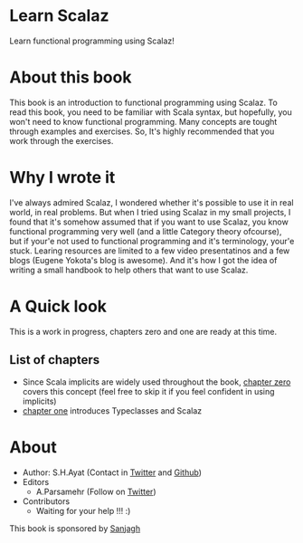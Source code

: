 # Learn Scalaz
Learn functional programming using Scalaz! 

# About this book
This book is an introduction to functional programming using Scalaz. To read this book, you need to be familiar with Scala syntax, but hopefully, you won't need to know functional programming. 
Many concepts are tought through examples and exercises. So, It's highly recommended that you work through the exercises.

# Why I wrote it 
I've always admired Scalaz, I wondered whether it's possible to use it in real world, in real problems. But when I tried using Scalaz in my small projects, I found that it's somehow assumed that if you want to use Scalaz, you know functional programming very well (and a little Category theory ofcourse), but if your'e not used to functional programming and it's terminology, your'e stuck. Learing resources are limited to a few video presentatinos and a few blogs (Eugene Yokota's blog is awesome). And it's how I got the idea of writing a small handbook to help others that want to use Scalaz.

# A Quick look
This is a work in progress, chapters zero and one are ready at this time.
## List of chapters
* Since Scala implicits are widely used throughout the book, [chapter zero](ch00_implicits.md) covers this concept (feel free to skip it if you feel confident in using implicits)
* [chapter one](ch01.md) introduces Typeclasses and Scalaz

# About
* Author: S.H.Ayat (Contact in [Twitter](https://twitter.com/fahim_ayat) and [Github](https://github.com/h-ayat))
* Editors
  * A.Parsamehr (Follow on [Twitter](https://twitter.com/parsamehram))
* Contributors
  * Waiting for your help !!! :)


This book is sponsored by [Sanjagh](https://github.com/Sanjagh)
